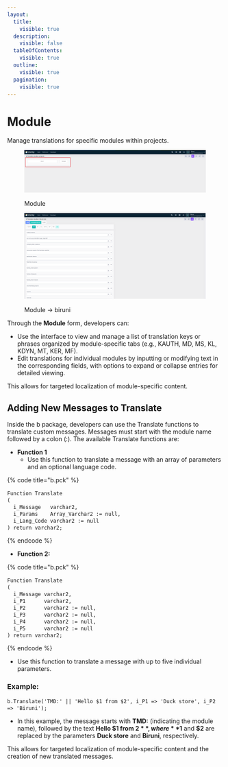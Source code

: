 ```yaml
---
layout:
  title:
    visible: true
  description:
    visible: false
  tableOfContents:
    visible: true
  outline:
    visible: true
  pagination:
    visible: true
---
```


# Module

Manage translations for specific modules within projects.

<figure><img src="../../.gitbook/assets/dev-module/module-projects.png" alt=""><figcaption><p>Module</p></figcaption></figure>

<figure><img src="../../.gitbook/assets/dev-module/module-md.png" alt=""><figcaption><p>Module -> biruni</p></figcaption></figure>

Through the **Module** form, developers can:

* Use the interface to view and manage a list of translation keys or phrases organized by module-specific tabs (e.g., KAUTH, MD, MS, KL, KDYN, MT, KER, MF).
* Edit translations for individual modules by inputting or modifying text in the corresponding fields, with options to expand or collapse entries for detailed viewing.

This allows for targeted localization of module-specific content.

## **Adding New Messages to Translate**

Inside the b package, developers can use the Translate functions to translate custom messages. Messages must start with the module name followed by a colon (:). The available Translate functions are:

* **Function 1**
  * Use this function to translate a message with an array of parameters and an optional language code.

{% code title="b.pck" %}
```plsql
Function Translate
(
  i_Message   varchar2,
  i_Params    Array_Varchar2 := null,
  i_Lang_Code varchar2 := null
) return varchar2;
```
{% endcode %}

* **Function 2:**

{% code title="b.pck" %}
```plsql
Function Translate
(
  i_Message varchar2,
  i_P1      varchar2,
  i_P2      varchar2 := null,
  i_P3      varchar2 := null,
  i_P4      varchar2 := null,
  i_P5      varchar2 := null
) return varchar2;
```
{% endcode %}

* Use this function to translate a message with up to five individual parameters.

### **Example**:

```plsql
b.Translate('TMD:' || 'Hello $1 from $2', i_P1 => 'Duck store', i_P2 => 'Biruni');
```

* In this example, the message starts with **TMD:** (indicating the module name), followed by the text **Hello $1 from $2**, where **$1** and **$2** are replaced by the parameters **Duck store** and **Biruni**, respectively.

This allows for targeted localization of module-specific content and the creation of new translated messages.
